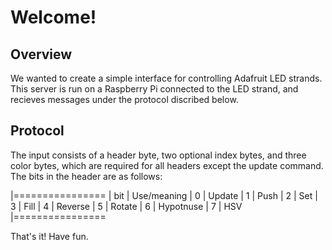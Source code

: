 Welcome!
========

Overview
--------

We wanted to create a simple interface for controlling Adafruit LED strands.
This server is run on a Raspberry Pi connected to the LED strand, and recieves
messages under the protocol discribed below.

Protocol
--------

The input consists of a header byte, two optional index bytes, and three color
bytes, which are required for all headers except the update command. The bits in
the header are as follows:

|================
| bit | Use/meaning
|  0 | Update
|  1 | Push
|  2 | Set
|  3 | Fill
|  4 | Reverse
|  5 | Rotate
|  6 | Hypotnuse
|  7 | HSV
|================

That's it! Have fun.
